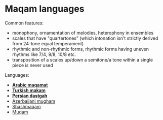 Maqam languages
===

Common features:
- monophony, ornamentation of melodies, heterophony in ensembles
- scales that have "quartertones" (which intonation isn't strictly derived from 24-tone equal temperament)
- rhythmic and non-rhythmic forms, rhythmic forms having uneven rhythms like 7/4, 9/8, 10/8 etc.
- transposition of a scales up/down a semitone/a tone within a single piece is never used

Languages:
- [**Arabic maqamat**](arabic.md)
- [**Turkish makam**](turkish.md)
- [**Persian dastgah**](dastgah.md)
- [Azerbaijani mugham](https://en.wikipedia.org/wiki/Mugham)
- [Shashmaqam](https://en.wikipedia.org/wiki/Shashmaqam)
- [Muqam](https://en.wikipedia.org/wiki/Muqam)
